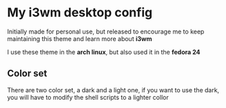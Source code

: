 # My i3wm desktop config

Initially made for personal use, but released to encourage me to keep maintaining this theme and learn more about __i3wm__

I use these theme in the __arch linux__, but also used it in the __fedora 24__
## Color set
There are two color set, a dark and a light one, if you want to use the dark, you will have to modify the shell scripts to a lighter collor
